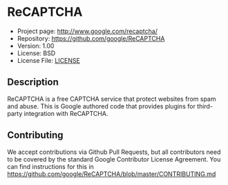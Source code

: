 # ReCAPTCHA #

* Project page: http://www.google.com/recaptcha/
* Repository: https://github.com/google/ReCAPTCHA
* Version: 1.00
* License: BSD
* License File: [LICENSE](https://github.com/google/ReCAPTCHA/blob/master/LICENSE)

## Description ##
ReCAPTCHA is a free CAPTCHA service that protect websites from spam and abuse.
This is Google authored code that provides plugins for third-party integration
with ReCAPTCHA.

## Contributing ##

We accept contributions via Github Pull Requests, but all contributors need to be covered by the standard Google Contributor License Agreement. You can find instructions for this in https://github.com/google/ReCAPTCHA/blob/master/CONTRIBUTING.md
